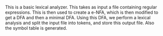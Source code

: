 This is a basic lexical analyzer. This takes as input a file containing regular expressions. This is then used to create a e-NFA, which is then modified to get a DFA and then a minimal DFA.
Using this DFA, we perform a lexical analysis and split the input file into tokens, and store this output file. Also the symbol table is generated.
